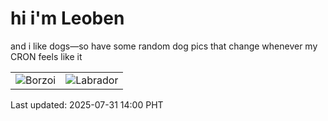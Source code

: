 # hi i'm Leoben

and i like dogs—so have some random dog pics that change whenever my CRON feels like it

|  |  |
|--------|----------|
| ![Borzoi](https://random-dog-vercel.vercel.app/api/random-borzoi?v=1753941628) | ![Labrador](https://random-dog-vercel.vercel.app/api/random-labrador?v=1753941628) |

Last updated: 2025-07-31 14:00 PHT
